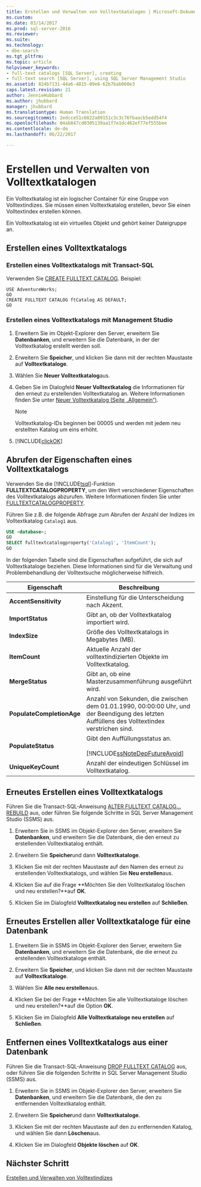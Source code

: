 ```yaml
---
title: Erstellen und Verwalten von Volltextkatalogen | Microsoft-Dokumentation
ms.custom: 
ms.date: 03/14/2017
ms.prod: sql-server-2016
ms.reviewer: 
ms.suite: 
ms.technology:
- dbe-search
ms.tgt_pltfrm: 
ms.topic: article
helpviewer_keywords:
- full-text catalogs [SQL Server], creating
- full-text search [SQL Server], using SQL Server Management Studio
ms.assetid: 824b7131-44a6-4815-89e6-62b7bab060e3
caps.latest.revision: 21
author: JennieHubbard
ms.author: jhubbard
manager: jhubbard
ms.translationtype: Human Translation
ms.sourcegitcommit: 2edcce51c6822a89151c3c3c76fbaacb5edd54f4
ms.openlocfilehash: 04ab847cd0305139aa1f7e1dc462ef77ef555bee
ms.contentlocale: de-de
ms.lasthandoff: 06/22/2017

---
```

# <a name="create-and-manage-full-text-catalogs"></a>Erstellen und Verwalten von Volltextkatalogen
Ein Volltextkatalog ist ein logischer Container für eine Gruppe von Volltextindizes. Sie müssen einen Volltextkatalog erstellen, bevor Sie einen Volltextindex erstellen können.

Ein Volltextkatalog ist ein virtuelles Objekt und gehört keiner Dateigruppe an.
  
##  <a name="creating"></a> Erstellen eines Volltextkatalogs  

### <a name="create-a-full-text-catalog-with-transact-sql"></a>Erstellen eines Volltextkatalogs mit Transact-SQL
Verwenden Sie [CREATE FULLTEXT CATALOG](../../t-sql/statements/create-fulltext-catalog-transact-sql.md). Beispiel:

```tsql 
USE AdventureWorks;  
GO  
CREATE FULLTEXT CATALOG ftCatalog AS DEFAULT;  
GO  
``` 

### <a name="create-a-full-text-catalog-with-management-studio"></a>Erstellen eines Volltextkatalogs mit Management Studio
1.  Erweitern Sie im Objekt-Explorer den Server, erweitern Sie **Datenbanken**, und erweitern Sie die Datenbank, in der der Volltextkatalog erstellt werden soll.  
  
2.  Erweitern Sie **Speicher**, und klicken Sie dann mit der rechten Maustaste auf **Volltextkataloge**.  
  
3.  Wählen Sie **Neuer Volltextkatalog**aus.  
  
4.  Geben Sie im Dialogfeld **Neuer Volltextkatalog** die Informationen für den erneut zu erstellenden Volltextkatalog an. Weitere Informationen finden Sie unter [Neuer Volltextkatalog &#40;Seite „Allgemein“&#41;](http://msdn.microsoft.com/library/5ed6f7cd-d9af-4439-9f33-fc935b883d91).  
  
    > [!NOTE]  
    >  Volltextkatalog-IDs beginnen bei 00005 und werden mit jedem neu erstellten Katalog um eins erhöht.  
  
5.  [!INCLUDE[clickOK](../../includes/clickok-md.md)]  
  
##  <a name="props"></a> Abrufen der Eigenschaften eines Volltextkatalogs  
Verwenden Sie die [!INCLUDE[tsql](../../includes/tsql-md.md)]-Funktion **FULLTEXTCATALOGPROPERTY**, um den Wert verschiedener Eigenschaften des Volltextkatalogs abzurufen. Weitere Informationen finden Sie unter [FULLTEXTCATALOGPROPERTY](../../t-sql/functions/fulltextcatalogproperty-transact-sql.md).

Führen Sie z.B. die folgende Abfrage zum Abrufen der Anzahl der Indizes im Volltextkatalog `Catalog1` aus.

```sql 
USE <database>;  
GO  
SELECT fulltextcatalogproperty('Catalog1', 'ItemCount');  
GO  
```  
  
In der folgenden Tabelle sind die Eigenschaften aufgeführt, die sich auf Volltextkataloge beziehen. Diese Informationen sind für die Verwaltung und Problembehandlung der Volltextsuche möglicherweise hilfreich. 
  
|Eigenschaft|Beschreibung|  
|--------------|-----------------|  
|**AccentSensitivity**|Einstellung für die Unterscheidung nach Akzent.|
|**ImportStatus**|Gibt an, ob der Volltextkatalog importiert wird.|  
|**IndexSize**|Größe des Volltextkatalogs in Megabytes (MB).| 
|**ItemCount**|Aktuelle Anzahl der volltextindizierten Objekte im Volltextkatalog.|  
|**MergeStatus**|Gibt an, ob eine Masterzusammenführung ausgeführt wird.| 
|**PopulateCompletionAge**|Anzahl von Sekunden, die zwischen dem 01.01.1990, 00:00:00 Uhr, und der Beendigung des letzten Auffüllens des Volltextindex verstrichen sind.| 
|**PopulateStatus**|Gibt den Auffüllungsstatus an.<br /><br /> [!INCLUDE[ssNoteDepFutureAvoid](../../includes/ssnotedepfutureavoid-md.md)]|  
|**UniqueKeyCount**|Anzahl der eindeutigen Schlüssel im Volltextkatalog.| 

##  <a name="rebuildone"></a> Erneutes Erstellen eines Volltextkatalogs  

Führen Sie die Transact-SQL-Anweisung [ALTER FULLTEXT CATALOG... REBUILD](
../../t-sql/statements/alter-fulltext-catalog-transact-sql.md) aus, oder führen Sie folgende Schritte in SQL Server Management Studio (SSMS) aus.

1.  Erweitern Sie in SSMS im Objekt-Explorer den Server, erweitern Sie **Datenbanken**, und erweitern Sie die Datenbank, die den erneut zu erstellenden Volltextkatalog enthält.  
  
2.  Erweitern Sie **Speicher**und dann **Volltextkataloge**.  
  
3.  Klicken Sie mit der rechten Maustaste auf den Namen des erneut zu erstellenden Volltextkatalogs, und wählen Sie **Neu erstellen**aus.  
  
4.  Klicken Sie auf die Frage **Möchten Sie den Volltextkatalog löschen und neu erstellen?**auf **OK**.  
  
5.  Klicken Sie im Dialogfeld **Volltextkatalog neu erstellen** auf **Schließen**.  
   
##  <a name="rebuildall"></a> Erneutes Erstellen aller Volltextkataloge für eine Datenbank  

1.  Erweitern Sie in SSMS im Objekt-Explorer den Server, erweitern Sie **Datenbanken**, und erweitern Sie die Datenbank, die die erneut zu erstellenden Volltextkataloge enthält.  
  
2.  Erweitern Sie **Speicher**, und klicken Sie dann mit der rechten Maustaste auf **Volltextkataloge**.  
  
3.  Wählen Sie **Alle neu erstellen**aus.  
  
4.  Klicken Sie bei der Frage **Möchten Sie alle Volltextkataloge löschen und neu erstellen?**auf die Option **OK**.  
  
5.  Klicken Sie im Dialogfeld **Alle Volltextkataloge neu erstellen** auf **Schließen**.  
  
  
  
##  <a name="removing"></a> Entfernen eines Volltextkatalogs aus einer Datenbank  

Führen Sie die Transact-SQL-Anweisung [DROP FULLTEXT CATALOG](
../../t-sql/statements/drop-fulltext-catalog-transact-sql.md) aus, oder führen Sie die folgenden Schritte in SQL Server Management Studio (SSMS) aus.

1.  Erweitern Sie in SSMS im Objekt-Explorer den Server, erweitern Sie **Datenbanken**, und erweitern Sie die Datenbank, die den zu entfernenden Volltextkatalog enthält.  
  
2.  Erweitern Sie **Speicher**und dann **Volltextkataloge**.  
  
3.  Klicken Sie mit der rechten Maustaste auf den zu entfernenden Katalog, und wählen Sie dann **Löschen**aus.  
  
4.  Klicken Sie im Dialogfeld **Objekte löschen** auf **OK**.  

## <a name="next-step"></a>Nächster Schritt
[Erstellen und Verwalten von Volltextindizes](../../relational-databases/search/create-and-manage-full-text-indexes.md)

